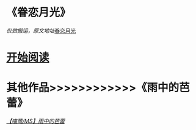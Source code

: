 # 《眷恋月光》
*仅做搬运，原文地址*[眷恋月光](https://archiveofourown.org/works/46317205/chapters/116612149)

# [开始阅读](https://besty0606.github.io/juanlianyueguang/chapters/index.html)

# 其他作品>>>>>>>>>>>>《雨中的芭蕾》
 *[【喵莺/MS】雨中的芭蕾](https://besty0606.github.io/yuzhongdebalei/chapters/index.html)*
